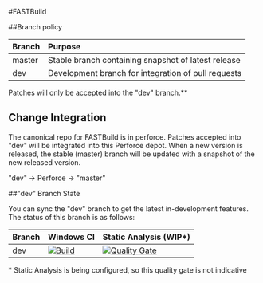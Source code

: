 #FASTBuild

##Branch policy

| Branch | Purpose |
| :----- | :----- |
| master | Stable branch containing snapshot of latest release |
| dev    | Development branch for integration of pull requests |
 
Patches will only be accepted into the "dev" branch.**

## Change Integration

The canonical repo for FASTBuild is in perforce. Patches accepted into "dev" will be integrated into this Perforce depot.
When a new version is released, the stable (master) branch will be updated with a snapshot of the new released version.

"dev" -> Perforce -> "master"

##"dev" Branch State

You can sync the "dev" branch to get the latest in-development features.  The status of this branch is as follows:

| Branch | Windows CI | Static Analysis (WIP*) |
| :----- | :----- |  :----- |
| dev | [![Build](https://ci.appveyor.com/api/projects/status/yqgusnykxs383oa6?svg=true)](https://ci.appveyor.com/project/ffulin/fastbuild) | [![Quality Gate](https://sonarqube.com/api/badges/gate?key=fastbuild)](https://sonarqube.com/dashboard/index/fastbuild) |
\* Static Analysis is being configured, so this quality gate is not indicative
